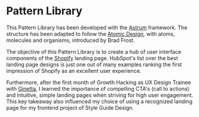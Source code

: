# Pattern Library

This Pattern Library has been developed with the <a href="https://github.com/NoDivide/astrum">Astrum</a> framework. The structure has been adapted to follow the <a href="http://atomicdesign.bradfrost.com/">Atomic Design</a>, with atoms, molecules and organisms, introduced by Brad Frost.

The objective of this Pattern Library is to create a hub of user interface components of the <a href="https://www.shopify.com/">Shopify</a> landing page. HubSpot's list over the best landing page designs is just one out of many examples ranking the first impression of Shopify as an excellent user experience.

Furthermore, after the first month of Growth Hacking as UX Design Trainee with <a href="https://ginetta.net/">Ginetta</a>, I learned the importance of compelling CTA's (call to actions) and intuitive, simple landing pages when striving for high user engagement. This key takeaway also influenced my choice of using a recognized landing page for my frontend project of Style Guide Design.
